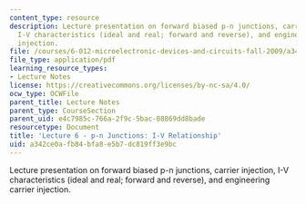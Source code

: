 ```yaml
---
content_type: resource
description: Lecture presentation on forward biased p-n junctions, carrier injection,
  I-V characteristics (ideal and real; forward and reverse), and engineering carrier
  injection.
file: /courses/6-012-microelectronic-devices-and-circuits-fall-2009/a342ce0afb84bfa8e5b7dc819ff3e9bc_MIT6_012F09_lec06.pdf
file_type: application/pdf
learning_resource_types:
- Lecture Notes
license: https://creativecommons.org/licenses/by-nc-sa/4.0/
ocw_type: OCWFile
parent_title: Lecture Notes
parent_type: CourseSection
parent_uid: e4c7985c-766a-2f9c-5bac-08869dd8bade
resourcetype: Document
title: 'Lecture 6 - p-n Junctions: I-V Relationship'
uid: a342ce0a-fb84-bfa8-e5b7-dc819ff3e9bc
---
```

Lecture presentation on forward biased p-n junctions, carrier injection, I-V characteristics (ideal and real; forward and reverse), and engineering carrier injection.